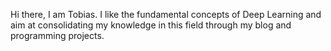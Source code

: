 Hi there, I am Tobias. I like the fundamental concepts of Deep Learning and aim at consolidating my knowledge in this field through my blog and programming projects.
